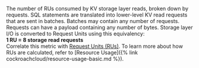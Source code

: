 The number of RUs consumed by KV storage layer reads, broken down by requests. SQL statements are translated into lower-level KV read requests that are sent in batches. Batches may contain any number of requests. Requests can have a payload containing any number of bytes. Storage layer I/O is converted to Request Units using this equivalency:
<br>
<b>1 RU = 8 storage read requests</b>
<br>
Correlate this metric with [Request Units (RUs)](#tenant.consumption.request_units). To learn more about how RUs are calculated, refer to [Resource Usage]({% link cockroachcloud/resource-usage-basic.md %}).